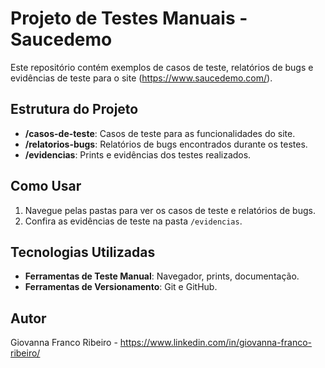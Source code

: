 # Projeto de Testes Manuais - Saucedemo

Este repositório contém exemplos de casos de teste, relatórios de bugs e evidências de teste para o site (https://www.saucedemo.com/).

## Estrutura do Projeto

- **/casos-de-teste**: Casos de teste para as funcionalidades do site.
- **/relatorios-bugs**: Relatórios de bugs encontrados durante os testes.
- **/evidencias**: Prints e evidências dos testes realizados.

## Como Usar

1. Navegue pelas pastas para ver os casos de teste e relatórios de bugs.
2. Confira as evidências de teste na pasta `/evidencias`.


## Tecnologias Utilizadas

- **Ferramentas de Teste Manual**: Navegador, prints, documentação.
- **Ferramentas de Versionamento**: Git e GitHub.

## Autor

Giovanna Franco Ribeiro - https://www.linkedin.com/in/giovanna-franco-ribeiro/
